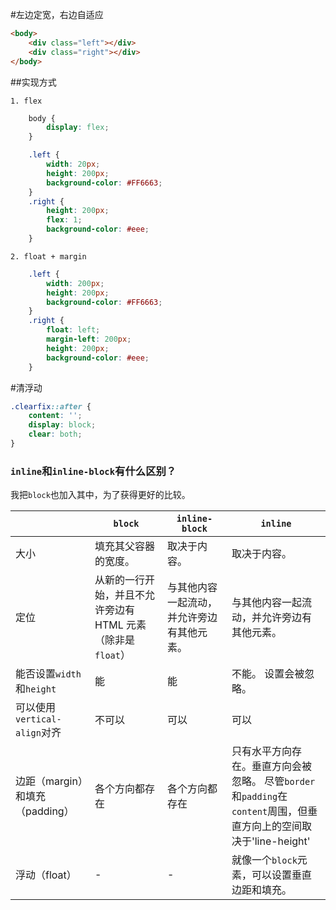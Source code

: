 #左边定宽，右边自适应

```html
<body>
	<div class="left"></div>
	<div class="right"></div>
</body>
```

##实现方式

	1. flex

```css
	body {
		display: flex;
	}

	.left {
		width: 20px;
		height: 200px;
		background-color: #FF6663;
	}
	.right {
		height: 200px;
		flex: 1;
		background-color: #eee;
	}
```

	2. float + margin

```css
	.left {
		width: 200px;
		height: 200px;
		background-color: #FF6663;
	}
	.right {
		float: left;
		margin-left: 200px;
		height: 200px;
		background-color: #eee;
	}
```

#清浮动

```css
.clearfix::after {
  	content: '';
  	display: block;
  	clear: both;
}
```

### `inline`和`inline-block`有什么区别？

我把`block`也加入其中，为了获得更好的比较。

|                                 | `block`                                                     | `inline-block`                             | `inline`                                                                                                           |
| ------------------------------- | ----------------------------------------------------------- | ------------------------------------------ | ------------------------------------------------------------------------------------------------------------------ |
| 大小                            | 填充其父容器的宽度。                                        | 取决于内容。                               | 取决于内容。                                                                                                       |
| 定位                            | 从新的一行开始，并且不允许旁边有 HTML 元素（除非是`float`） | 与其他内容一起流动，并允许旁边有其他元素。 | 与其他内容一起流动，并允许旁边有其他元素。                                                                         |
| 能否设置`width`和`height`       | 能                                                          | 能                                         | 不能。 设置会被忽略。                                                                                              |
| 可以使用`vertical-align`对齐    | 不可以                                                      | 可以                                       | 可以                                                                                                               |
| 边距（margin）和填充（padding） | 各个方向都存在                                              | 各个方向都存在                             | 只有水平方向存在。垂直方向会被忽略。 尽管`border`和`padding`在`content`周围，但垂直方向上的空间取决于'line-height' |
| 浮动（float）                   | -                                                           | -                                          | 就像一个`block`元素，可以设置垂直边距和填充。                                                                      |
